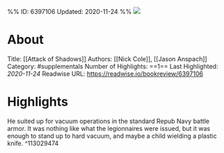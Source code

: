 %%
ID: 6397106
Updated: 2020-11-24
%%
![](https://images-na.ssl-images-amazon.com/images/I/51%2B0Jn-sKRL._SL500_.jpg)

# About
Title: [[Attack of Shadows]]
Authors: [[Nick Cole]], [[Jason Anspach]]
Category: #supplementals
Number of Highlights: ==1==
Last Highlighted: *2020-11-24*
Readwise URL: https://readwise.io/bookreview/6397106

# Highlights 
He suited up for vacuum operations in the standard Repub Navy battle armor. It was nothing like what the legionnaires were issued, but it was enough to stand up to hard vacuum, and maybe a child wielding a plastic knife.  ^113029474

